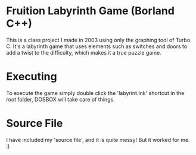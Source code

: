 # Fruition Labyrinth Game (Borland C++)

This is a class project I made in 2003 using only the graphing tool of Turbo C.
It's a labyrinth game that uses elements such as switches and doors to add a twist to the difficulty, 
which makes it a true puzzle game.

# Executing

To execute the game simply double click the 'labyrint.lnk' shortcut in the root folder, DOSBOX will take care of things.

# Source File

I have included my 'source file', and it is quite messy! But it worked for me. :)
